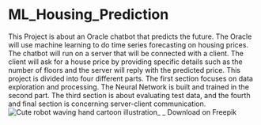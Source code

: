 # ML_Housing_Prediction
This Project is about an Oracle chatbot that predicts the future. The Oracle will use machine learning to do time series forecasting on housing prices. The chatbot will run on a server that will be connected with a client. The client will ask for a house price by providing specific details such as the number of floors and the server will reply with the predicted price. This project is divided into four different parts. The first section focuses on data exploration and processing. The Neural Network is built and trained in the second part. The third section is about evaluating test data, and the fourth and final section is concerning server-client communication.
![Cute robot waving hand cartoon illustration_ _ Download on Freepik](https://user-images.githubusercontent.com/118454716/221003828-c4ad2d62-8b04-4bde-b511-a30eb56ef71e.png)
